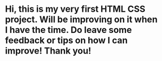 # Hi, this is my very first HTML CSS project. Will be improving on it when I have the time. Do leave some feedback or tips on how I can improve! Thank you!
